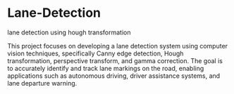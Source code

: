 # Lane-Detection
lane detection using hough transformation

This project focuses on developing a lane detection system using computer vision techniques, specifically Canny edge detection, Hough transformation, perspective transform, and gamma correction. The goal is to accurately identify and track lane markings on the road, enabling applications such as autonomous driving, driver assistance systems, and lane departure warning.
